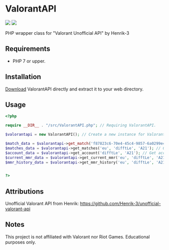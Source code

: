 # ValorantAPI

<img src="https://img.shields.io/badge/build-passing-success"> <img src="https://img.shields.io/badge/version-1.0-blue">

PHP wrapper class for "Valorant Unofficial API" by Henrik-3


## Requirements

 - PHP 7 or upper.

## Installation

[Download](https://github.com/BenEgeDeniz/ValorantAPI/releases) ValorantAPI directly and extract it to your web directory.

## Usage

```php
<?php

require __DIR__ . "/src/ValorantAPI.php"; // Requiring ValorantAPI.

$valorantapi = new ValorantAPI(); // Create a new instance for ValorantAPI.

$match_data = $valorantapi->get_match('f87823c6-70e4-45c4-9857-6a0299e4eb9a'); // Get the match info for a spesific match id. (match_id)
$matches_data = $valorantapi->get_matches('eu', 'difftLe', 'A21'); // Get last matches of a spesific player. (region, username, tagline)
$account_data = $valorantapi->get_account('difftLe', 'A21'); // Get account info of a player. (username, tagline)
$current_mmr_data = $valorantapi->get_current_mmr('eu', 'difftLe', 'A21'); // Get the latest matches mmr info of a player. 
$mmr_history_data = $valorantapi->get_mmr_history('eu', 'difftLe', 'A21'); // Get the mmr history of a player. 


?>
```

## Attributions

Unofficial Valorant API from Henrik: https://github.com/Henrik-3/unofficial-valorant-api

## Notes

This project is not affiliated with Valorant nor Riot Games.
Educational purposes only.
